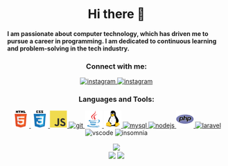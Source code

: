 <h1 align='center'>Hi there 👋</h1>
<h4>I am passionate about computer technology, which has driven me to pursue a career in programming. I am dedicated to continuous learning and problem-solving in the tech industry.</h4>
<h3 align='center'>Connect with me:</h3>
<div align='center'>
  <a href='https://www.instagram.com/rippaiii_/' target="_blank" rel="noreferrer">
    <img src='https://img.icons8.com/?size=100&id=Xy10Jcu1L2Su&format=png&color=000000' alt="instagram" width="40" height="40">
  </a>
  <a href='https://www.youtube.com/channel/UCRTMrabJqWxAMSHsahxHZ_w' target="_blank" rel="noreferrer">
    <img src='https://img.icons8.com/?size=100&id=19318&format=png&color=000000' alt="instagram" width="40" height="40">
  </a>
</div>
<h3 align='center'>Languages and Tools:</h3>
<div align='center'>
  <a href="https://www.w3.org/html/" target="_blank" rel="noreferrer">
    <img src="https://raw.githubusercontent.com/devicons/devicon/master/icons/html5/html5-original-wordmark.svg" alt="html5" width="40" height="40" />
</a>
  <a href="https://www.w3schools.com/css/" target="_blank" rel="noreferrer">
    <img src="https://raw.githubusercontent.com/devicons/devicon/master/icons/css3/css3-original-wordmark.svg" alt="css3" width="40" height="40" />
  </a>
  <a href="https://developer.mozilla.org/en-US/docs/Web/JavaScript" target="_blank" rel="noreferrer">
    <img src="https://raw.githubusercontent.com/devicons/devicon/master/icons/javascript/javascript-original.svg" alt="javascript" width="40" height="40" />
  </a>
  <a href="https://git-scm.com/" target="_blank" rel="noreferrer">
    <img src="https://www.vectorlogo.zone/logos/git-scm/git-scm-icon.svg" alt="git" width="40" height="40" />
  </a>
  <a href="https://www.java.com" target="_blank" rel="noreferrer">
    <img src="https://raw.githubusercontent.com/devicons/devicon/master/icons/java/java-original.svg" alt="java" width="40" height="40" />
  </a>
  <a href="https://www.linux.org/" target="_blank" rel="noreferrer">
    <img src="https://raw.githubusercontent.com/devicons/devicon/master/icons/linux/linux-original.svg" alt="linux" width="40" height="40" />
  </a>
  <a href="https://www.mysql.com/" target="_blank" rel="noreferrer">
    <img src="https://cdn.jsdelivr.net/gh/devicons/devicon@latest/icons/mysql/mysql-original.svg" alt="mysql" width="40" height="40" />
  </a>
  <a href="https://nodejs.org" target="_blank" rel="noreferrer">
    <img src="https://cdn.jsdelivr.net/gh/devicons/devicon@latest/icons/nodejs/nodejs-original.svg" alt="nodejs" width="40" height="40" />
  </a>
  <a href="https://www.php.net" target="_blank" rel="noreferrer">
    <img src="https://raw.githubusercontent.com/devicons/devicon/master/icons/php/php-original.svg" alt="php" width="40" height="40" />
  </a>
  <a href="https://laravel.com/" target="_blank" rel="noreferrer">
    <img src="https://cdn.jsdelivr.net/gh/devicons/devicon@latest/icons/laravel/laravel-original.svg" alt="laravel" width="40" height="40" />
  </a>
  <br>
  <!--
  -->
  <a>
    <img src="https://cdn.jsdelivr.net/gh/devicons/devicon@latest/icons/vscode/vscode-original.svg" alt="vscode" width="40" height="40"/>
  </a>
  <a>
    <img src="https://cdn.jsdelivr.net/gh/devicons/devicon@latest/icons/insomnia/insomnia-original.svg" alt="insomnia" width="40" height="40"/>
  </a>
</div>
<br>


<!--
**RIFAI1010/RIFAI1010** is a ✨ _special_ ✨ repository because its `README.md` (this file) appears on your GitHub profile.

Here are some ideas to get you started:

- 🔭 I’m currently working on ...
- 🌱 I’m currently learning ...
- 👯 I’m looking to collaborate on ...
- 🤔 I’m looking for help with ...
- 💬 Ask me about ...
- 📫 How to reach me: ...
- 😄 Pronouns: ...
- ⚡ Fun fact: ...
-->

<div align='center' target="_blank" rel="noreferrer">
  <a href='https://discord.com/users/547716155973042176'>
    <img src='https://lanyard.cnrad.dev/api/547716155973042176'>
  </a>
  <br>
  <img src='https://github-readme-stats.vercel.app/api?username=rifai1010&theme=algolia&show_icons=true&hide=stars'>
  <img src='https://github-readme-stats.vercel.app/api/top-langs/?username=rifai1010&layout=compact&theme=algolia'>
</div>

